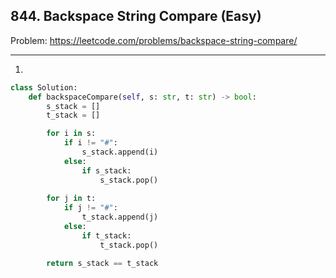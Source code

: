 ## 844. Backspace String Compare (Easy)

Problem: https://leetcode.com/problems/backspace-string-compare/

---

1.
```python
class Solution:
    def backspaceCompare(self, s: str, t: str) -> bool:
        s_stack = []
        t_stack = []

        for i in s:
            if i != "#":
                s_stack.append(i)
            else:
                if s_stack:
                    s_stack.pop()
        
        for j in t:
            if j != "#":
                t_stack.append(j)
            else:
                if t_stack:
                    t_stack.pop()

        return s_stack == t_stack
```
